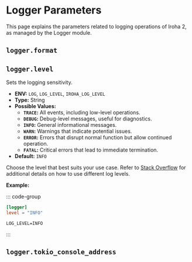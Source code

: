 # Logger Parameters

This page explains the parameters related to logging operations of Iroha 2, as managed by the Logger module.

## `logger.format`

## `logger.level`

Sets the logging sensitivity.

- **ENV:** `LOG`, `LOG_LEVEL`, `IROHA_LOG_LEVEL`
- **Type:** String
- **Possible Values:**
  - **`TRACE`:** All events, including low-level operations.
  - **`DEBUG`:** Debug-level messages, useful for diagnostics.
  - **`INFO`:** General informational messages.
  - **`WARN`:** Warnings that indicate potential issues.
  - **`ERROR`:** Errors that disrupt normal function but allow continued operation.
  - **`FATAL`:** Critical errors that lead to immediate termination.
- **Default:** `INFO`

Choose the level that best suits your use case. Refer to
[Stack Overflow](https://stackoverflow.com/questions/2031163/when-to-use-the-different-log-levels) for additional
details on how to use different log levels.

**Example:**

::: code-group

```toml [Configuration file]
[logger]
level = "INFO"
```

```shell [ENV]
LOG_LEVEL=INFO
```

:::

## `logger.tokio_console_address`